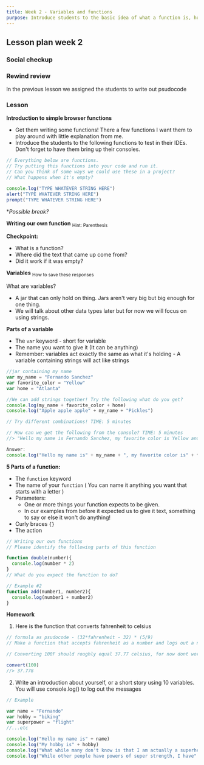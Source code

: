 ```yaml
---
title: Week 2 - Variables and functions
purpose: Introduce students to the basic idea of what a function is, how to write and run basic functions.
---
```


## Lesson plan week 2

### Social checkup

### Rewind review
In the previous lesson we assigned the students to write out psudocode

### Lesson

**Introduction to simple browser functions**
  - Get them writing some functions! There a few functions I want them to play around with little explanation from me. 
  - Introduce the students to the following functions to test in their IDEs. Don't forget to have them bring up their consoles.

  ```js
  // Everything below are functions. 
  // Try putting this functions into your code and run it. 
  // Can you think of some ways we could use these in a project?
  // What happens when it's empty?
  
  console.log("TYPE WHATEVER STRING HERE")
  alert("TYPE WHATEVER STRING HERE")
  prompt("TYPE WHATEVER STRING HERE")
  ```
  
  **Possible break?*
  

**Writing our own function**
<sub> Hint: Parenthesis </sub>


**Checkpoint:**
  - What is a function?
  - Where did the text that came up come from? 
  - Did it work if it was empty?

**Variables**
<sub> How to save these responses </sub>

What are variables? 
  - A jar that can only hold on thing. Jars aren't very big but big enough for one thing.
  - We will talk about other data types later but for now we will focus on using strings.

**Parts of a variable**
  - The `var` keyword - short for variable
  - The name you want to give it (It can be anything)
  - Remember: variables act  exactly the same as what it's holding - A variable containing strings will act like strings

```js
//jar containing my name
var my_name = "Fernando Sanchez"
var favorite_color = "Yellow"
var home = "Atlanta"

//We can add strings together! Try the following what do you get?
console.log(my_name + favorite_color + home)
console.log("Apple apple apple" + my_name + "Pickles")

// Try different combinations! TIME: 5 minutes

// How can we get the following from the console? TIME: 5 minutes
//> "Hello my name is Fernando Sanchez, my favorite color is Yellow and I live in Atlanta"

Answer: 
console.log("Hello my name is" + my_name + ", my favorite color is" + favorite_color + "and I live in " + home)
```


**5 Parts of a function:**
  - The `function` keyword
  - The name of your `function` ( You can name it anything you want that starts with a letter )
  - Parameters:
    - One or more things your function expects to be given. 
    - In our examples from before it expected us to give it text, something to say or else it won't do anything!
  - Curly braces `{}`
  - The action

  ```js
  // Writing our own functions
  // Please identify the following parts of this function
  
  function double(number){
    console.log(number * 2)
  }
  // What do you expect the function to do?
  
  // Example #2
  function add(number1, number2){
    console.log(number1 + number2)
  }
  ```
  
**Homework** 

1. Here is the function that converts fahrenheit to celsius 

```js
// formula as psudocode - (32*fahrenheit - 32) * (5/9)
// Make a function that accepts fahrenheit as a number and logs out a number in celsius

// Converting 100F should roughly equal 37.77 celsius, for now dont worry about getting the decimals correct

convert(100) 
//> 37.778
```


2. Write an introduction about yourself, or a short story using 10 variables. You will use console.log() to log out the messages

```js
// Example

var name = "Fernando"
var hobby = "biking"
var superpower = "flight"
//...etc

console.log("Hello my name is" + name)
console.log("My hobby is" + hobby)
console.log("What while many don't know is that I am actually a superhero!")
console.log("While other people have powers of super strength, I have" + superpower)
```
